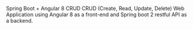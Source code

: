 Spring Boot + Angular 8 CRUD
CRUD (Create, Read, Update, Delete) Web Application using Angular 8 as a front-end and Spring boot 2 restful API as a backend.
